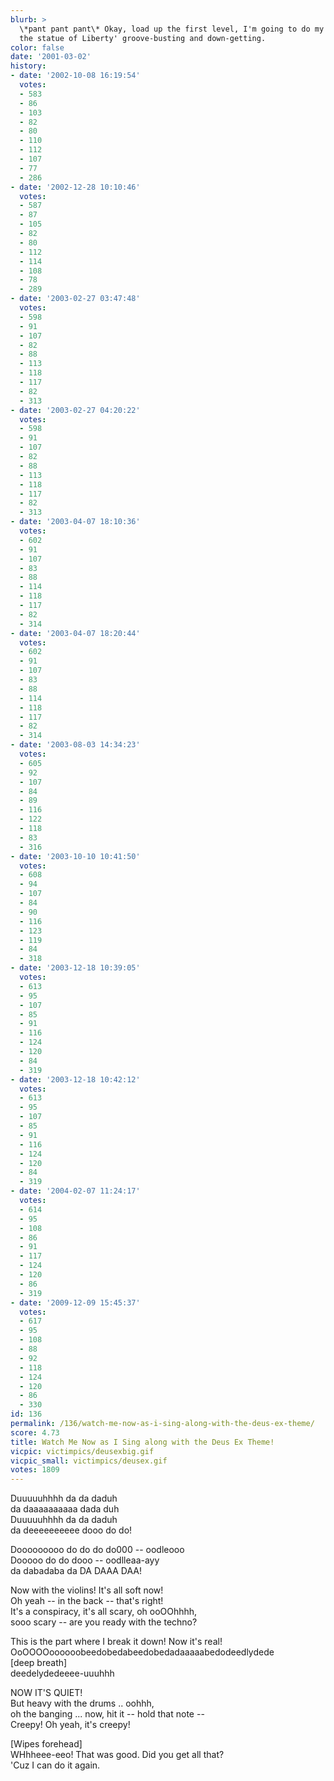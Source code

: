 ```yaml
---
blurb: >
  \*pant pant pant\* Okay, load up the first level, I'm going to do my 'sneaking through
  the statue of Liberty' groove-busting and down-getting.
color: false
date: '2001-03-02'
history:
- date: '2002-10-08 16:19:54'
  votes:
  - 583
  - 86
  - 103
  - 82
  - 80
  - 110
  - 112
  - 107
  - 77
  - 286
- date: '2002-12-28 10:10:46'
  votes:
  - 587
  - 87
  - 105
  - 82
  - 80
  - 112
  - 114
  - 108
  - 78
  - 289
- date: '2003-02-27 03:47:48'
  votes:
  - 598
  - 91
  - 107
  - 82
  - 88
  - 113
  - 118
  - 117
  - 82
  - 313
- date: '2003-02-27 04:20:22'
  votes:
  - 598
  - 91
  - 107
  - 82
  - 88
  - 113
  - 118
  - 117
  - 82
  - 313
- date: '2003-04-07 18:10:36'
  votes:
  - 602
  - 91
  - 107
  - 83
  - 88
  - 114
  - 118
  - 117
  - 82
  - 314
- date: '2003-04-07 18:20:44'
  votes:
  - 602
  - 91
  - 107
  - 83
  - 88
  - 114
  - 118
  - 117
  - 82
  - 314
- date: '2003-08-03 14:34:23'
  votes:
  - 605
  - 92
  - 107
  - 84
  - 89
  - 116
  - 122
  - 118
  - 83
  - 316
- date: '2003-10-10 10:41:50'
  votes:
  - 608
  - 94
  - 107
  - 84
  - 90
  - 116
  - 123
  - 119
  - 84
  - 318
- date: '2003-12-18 10:39:05'
  votes:
  - 613
  - 95
  - 107
  - 85
  - 91
  - 116
  - 124
  - 120
  - 84
  - 319
- date: '2003-12-18 10:42:12'
  votes:
  - 613
  - 95
  - 107
  - 85
  - 91
  - 116
  - 124
  - 120
  - 84
  - 319
- date: '2004-02-07 11:24:17'
  votes:
  - 614
  - 95
  - 108
  - 86
  - 91
  - 117
  - 124
  - 120
  - 86
  - 319
- date: '2009-12-09 15:45:37'
  votes:
  - 617
  - 95
  - 108
  - 88
  - 92
  - 118
  - 124
  - 120
  - 86
  - 330
id: 136
permalink: /136/watch-me-now-as-i-sing-along-with-the-deus-ex-theme/
score: 4.73
title: Watch Me Now as I Sing along with the Deus Ex Theme!
vicpic: victimpics/deusexbig.gif
vicpic_small: victimpics/deusex.gif
votes: 1809
---
```


Duuuuuhhhh da da daduh  
 da daaaaaaaaaa dada duh  
 Duuuuuhhhh da da daduh  
 da deeeeeeeeee dooo do do!

Dooooooooo do do do do000 -- oodleooo  
 Dooooo do do dooo -- oodlleaa-ayy  
 da dabadaba da DA DAAA DAA!

Now with the violins! It's all soft now!  
 Oh yeah -- in the back -- that's right!  
 It's a conspiracy, it's all scary, oh ooOOhhhh,  
 sooo scary -- are you ready with the techno?

This is the part where I break it down! Now it's real!  
 OoOOOOoooooobeedobedabeedobedadaaaaabedodeedlydede  
 \[deep breath\]  
 deedelydedeeee-uuuhhh

NOW IT'S QUIET!  
 But heavy with the drums .. oohhh,  
 oh the banging ... now, hit it -- hold that note --  
 Creepy! Oh yeah, it's creepy!

\[Wipes forehead\]  
 WHhheee-eeo! That was good. Did you get all that?  
 'Cuz I can do it again.